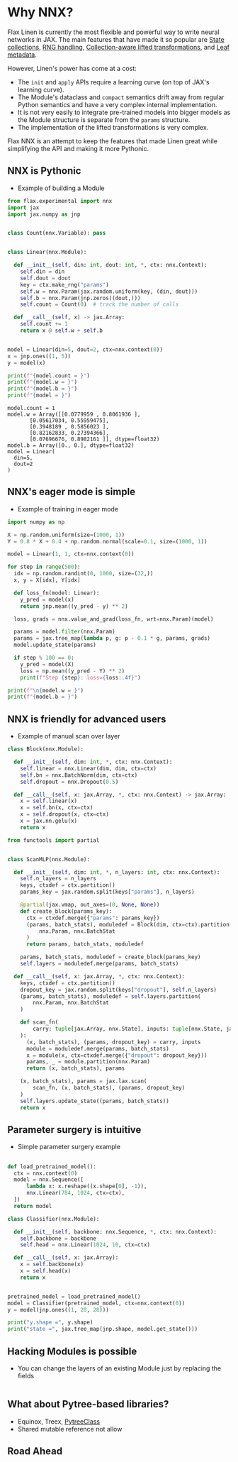 # Why NNX?

Flax Linen is currently the most flexible and powerful way to write neural networks in JAX. The main features that have made it so popular are [State collections](https://flax.readthedocs.io/en/latest/glossary.html#term-Variable-collections), [RNG handling](https://flax.readthedocs.io/en/latest/glossary.html#term-RNG-sequences), [Collection-aware lifted transformations](https://flax.readthedocs.io/en/latest/developer_notes/lift.html), and [Leaf metadata](https://flax.readthedocs.io/en/latest/api_reference/flax.linen/_autosummary/flax.linen.with_partitioning.html#flax.linen.with_partitioning).

However, Linen's power has come at a cost:
* The `init` and `apply` APIs require a learning curve (on top of JAX's learning curve).
* The Module's dataclass and `compact` semantics drift away from regular Python semantics and have a very complex internal implementation.
* It is not very easily to integrate pre-trained models into bigger models as the Module structure is separate from the `params` structure.
* The implementation of the lifted transformations is very complex.

Flax NNX is an attempt to keep the features that made Linen great while simplifying the API and making it more Pythonic.


## NNX is Pythonic
* Example of building a Module

```python
from flax.experimental import nnx
import jax
import jax.numpy as jnp


class Count(nnx.Variable): pass


class Linear(nnx.Module):

  def __init__(self, din: int, dout: int, *, ctx: nnx.Context):
    self.din = din
    self.dout = dout
    key = ctx.make_rng("params")
    self.w = nnx.Param(jax.random.uniform(key, (din, dout)))
    self.b = nnx.Param(jnp.zeros((dout,)))
    self.count = Count(0)  # track the number of calls

  def __call__(self, x) -> jax.Array:
    self.count += 1
    return x @ self.w + self.b


model = Linear(din=5, dout=2, ctx=nnx.context(0))
x = jnp.ones((1, 5))
y = model(x)
```

```python
print(f"{model.count = }")
print(f"{model.w = }")
print(f"{model.b = }")
print(f"{model = }")
```
```
model.count = 1
model.w = Array([[0.0779959 , 0.8061936 ],
       [0.05617034, 0.55959475],
       [0.3948189 , 0.5856023 ],
       [0.82162833, 0.27394366],
       [0.07696676, 0.8982161 ]], dtype=float32)
model.b = Array([0., 0.], dtype=float32)
model = Linear(
  din=5,
  dout=2
)
```

<!-- #region -->


## NNX's eager mode is simple
* Example of training in eager mode

<!-- #endregion -->

```python
import numpy as np

X = np.random.uniform(size=(1000, 1))
Y = 0.8 * X + 0.4 + np.random.normal(scale=0.1, size=(1000, 1))

model = Linear(1, 1, ctx=nnx.context(0))

for step in range(500):
  idx = np.random.randint(0, 1000, size=(32,))
  x, y = X[idx], Y[idx]

  def loss_fn(model: Linear):
    y_pred = model(x)
    return jnp.mean((y_pred - y) ** 2)

  loss, grads = nnx.value_and_grad(loss_fn, wrt=nnx.Param)(model)

  params = model.filter(nnx.Param)
  params = jax.tree_map(lambda p, g: p - 0.1 * g, params, grads)
  model.update_state(params)

  if step % 100 == 0:
    y_pred = model(X)
    loss = np.mean((y_pred - Y) ** 2)
    print(f"Step {step}: loss={loss:.4f}")

print(f"\n{model.w = }")
print(f"{model.b = }")
```


## NNX is friendly for advanced users
* Example of manual scan over layer 


```python
class Block(nnx.Module):

  def __init__(self, dim: int, *, ctx: nnx.Context):
    self.linear = nnx.Linear(dim, dim, ctx=ctx)
    self.bn = nnx.BatchNorm(dim, ctx=ctx)
    self.dropout = nnx.Dropout(0.5)

  def __call__(self, x: jax.Array, *, ctx: nnx.Context) -> jax.Array:
    x = self.linear(x)
    x = self.bn(x, ctx=ctx)
    x = self.dropout(x, ctx=ctx)
    x = jax.nn.gelu(x)
    return x
```

```python
from functools import partial


class ScanMLP(nnx.Module):

  def __init__(self, dim: int, *, n_layers: int, ctx: nnx.Context):
    self.n_layers = n_layers
    keys, ctxdef = ctx.partition()
    params_key = jax.random.split(keys["params"], n_layers)

    @partial(jax.vmap, out_axes=(0, None, None))
    def create_block(params_key):
      ctx = ctxdef.merge({"params": params_key})
      (params, batch_stats), moduledef = Block(dim, ctx=ctx).partition(
          nnx.Param, nnx.BatchStat
      )
      return params, batch_stats, moduledef

    params, batch_stats, moduledef = create_block(params_key)
    self.layers = moduledef.merge(params, batch_stats)

  def __call__(self, x: jax.Array, *, ctx: nnx.Context):
    keys, ctxdef = ctx.partition()
    dropout_key = jax.random.split(keys["dropout"], self.n_layers)
    (params, batch_stats), moduledef = self.layers.partition(
        nnx.Param, nnx.BatchStat
    )

    def scan_fn(
        carry: tuple[jax.Array, nnx.State], inputs: tuple[nnx.State, jax.Array]
    ):
      (x, batch_stats), (params, dropout_key) = carry, inputs
      module = moduledef.merge(params, batch_stats)
      x = module(x, ctx=ctxdef.merge({"dropout": dropout_key}))
      params, _ = module.partition(nnx.Param)
      return (x, batch_stats), params

    (x, batch_stats), params = jax.lax.scan(
        scan_fn, (x, batch_stats), (params, dropout_key)
    )
    self.layers.update_state((params, batch_stats))
    return x
```


## Parameter surgery is intuitive
* Simple parameter surgery example

## 



```python
def load_pretrained_model():
  ctx = nnx.context(0)
  model = nnx.Sequence([
      lambda x: x.reshape((x.shape[0], -1)),
      nnx.Linear(784, 1024, ctx=ctx),
  ])
  return model
```

```python
class Classifier(nnx.Module):

  def __init__(self, backbone: nnx.Sequence, *, ctx: nnx.Context):
    self.backbone = backbone
    self.head = nnx.Linear(1024, 10, ctx=ctx)

  def __call__(self, x: jax.Array):
    x = self.backbone(x)
    x = self.head(x)
    return x


pretrained_model = load_pretrained_model()
model = Classifier(pretrained_model, ctx=nnx.context(0))
y = model(jnp.ones((1, 28, 28)))

print("y.shape =", y.shape)
print("state =", jax.tree_map(jnp.shape, model.get_state()))
```

## Hacking Modules is possible
* You can change the layers of an existing Module just by replacing the fields

```python

```

## What about Pytree-based libraries?
* Equinox, Treex, [PytreeClass](https://github.com/ASEM000/PyTreeClass)
* Shared mutable reference not allow


## Road Ahead
